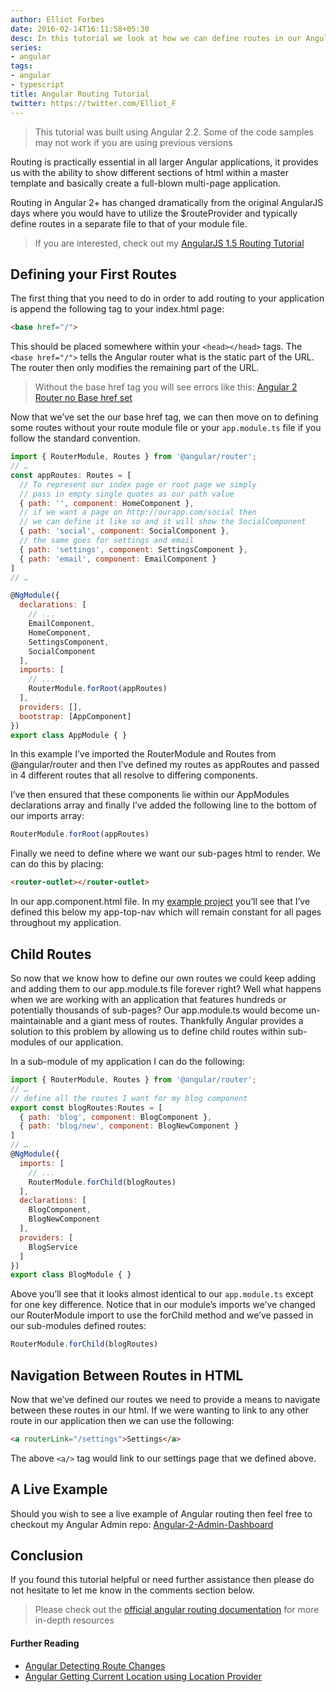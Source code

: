 ```yaml
---
author: Elliot Forbes
date: 2016-02-14T16:11:58+05:30
desc: In this tutorial we look at how we can define routes in our Angular applications.
series:
- angular
tags:
- angular
- typescript
title: Angular Routing Tutorial
twitter: https://twitter.com/Elliot_F
---
```


> This tutorial was built using Angular 2.2. Some of the code samples may not work if you are using previous versions

Routing is practically essential in all larger Angular applications, it provides us with the ability to show different sections of html within a master template and basically create a full-blown multi-page application.

Routing in Angular 2+ has changed dramatically from the original AngularJS days where you would have to utilize the $routeProvider and typically define routes in a separate file to that of your module file.

> If you are interested, check out my [AngularJS 1.5 Routing Tutorial](https://tutorialedge.net/angularjs-template-tutorial-ng-view)

## Defining your First Routes

The first thing that you need to do in order to add routing to your application is append the following tag to your index.html page:

```html
<base href="/">
```

This should be placed somewhere within your `<head></head>` tags. The `<base href="/">` tells the Angular router what is the static part of the URL. The router then only modifies the remaining part of the URL.

> Without the base href tag you will see errors like this: <a href="http://stackoverflow.com/questions/34535163/angular-2-router-no-base-href-set">Angular 2 Router no Base href set</a>

Now that we’ve set the our base href tag, we can then move on to defining some routes without your route module file or your `app.module.ts` file if you follow the standard convention.

```js
import { RouterModule, Routes } from '@angular/router';
// …
const appRoutes: Routes = [
  // To represent our index page or root page we simply
  // pass in empty single quotes as our path value
  { path: '', component: HomeComponent },
  // if we want a page on http://ourapp.com/social then 
  // we can define it like so and it will show the SocialComponent 
  { path: 'social', component: SocialComponent },
  // the same goes for settings and email
  { path: 'settings', component: SettingsComponent },
  { path: 'email', component: EmailComponent }
]
// …

@NgModule({
  declarations: [
    // ...
    EmailComponent,
    HomeComponent,
    SettingsComponent,
    SocialComponent
  ],
  imports: [
    // ...
    RouterModule.forRoot(appRoutes)
  ],
  providers: [],
  bootstrap: [AppComponent]
})
export class AppModule { }
```
 
In this example I’ve imported the RouterModule and Routes from @angular/router and then I’ve defined my routes as appRoutes and passed in 4 different routes that all resolve to differing components.

I’ve then ensured that these components lie within our AppModules declarations array and finally I’ve added the following line to the bottom of our imports array:

```ts
RouterModule.forRoot(appRoutes)
```

Finally we need to define where we want our sub-pages html to render. We can do this by placing:

```html
<router-outlet></router-outlet>
```

In our app.component.html file. In my [example project](https://github.com/elliotforbes/angular-2-admin/blob/master/src/app/app.component.html) you’ll see that I’ve defined this below my app-top-nav which will remain constant for all pages throughout my application. 

## Child Routes

So now that we know how to define our own routes we could keep adding and adding them to our app.module.ts file forever right? Well what happens when we are working with an application that features hundreds or potentially thousands of sub-pages? Our app.module.ts would become un-maintainable and a giant mess of routes. Thankfully Angular provides a solution to this problem by allowing us to define child routes within sub-modules of our application.

In a sub-module of my application I can do the following:

```js
import { RouterModule, Routes } from '@angular/router';
// …
// define all the routes I want for my blog component
export const blogRoutes:Routes = [
  { path: 'blog', component: BlogComponent },
  { path: 'blog/new', component: BlogNewComponent }
]
// …
@NgModule({
  imports: [
    // ...
    RouterModule.forChild(blogRoutes)
  ],
  declarations: [
    BlogComponent,
    BlogNewComponent
  ],
  providers: [
    BlogService
  ]
})
export class BlogModule { }
```

Above you’ll see that it looks almost identical to our `app.module.ts` except for one key difference. Notice that in our module’s imports we’ve changed our RouterModule import to use the forChild method and we’ve passed in our sub-modules defined routes:

```ts
RouterModule.forChild(blogRoutes)
```

## Navigation Between Routes in HTML

Now that we’ve defined our routes we need to provide a means to navigate between these routes in our html. If we were wanting to link to any other route in our application then we can use the following:

```html
<a routerLink="/settings">Settings</a>
```

The above `<a/>` tag would link to our settings page that we defined above.

## A Live Example

Should you wish to see a live example of Angular routing then feel free to checkout my Angular Admin repo: [Angular-2-Admin-Dashboard](https://github.com/elliotforbes/angular-2-admin.git)

## Conclusion

If you found this tutorial helpful or need further assistance then please do not hesitate to let me know in the comments section below. 

> Please check out the <a href="https://angular.io/docs/ts/latest/guide/router.html">official angular routing documentation</a> for more in-depth resources

#### Further Reading

* [Angular Detecting Route Changes](/typescript/angular/angular-detecting-route-changes/)
* [Angular Getting Current Location using Location Provider](/typescript/angular/angular-get-current-route-location/)